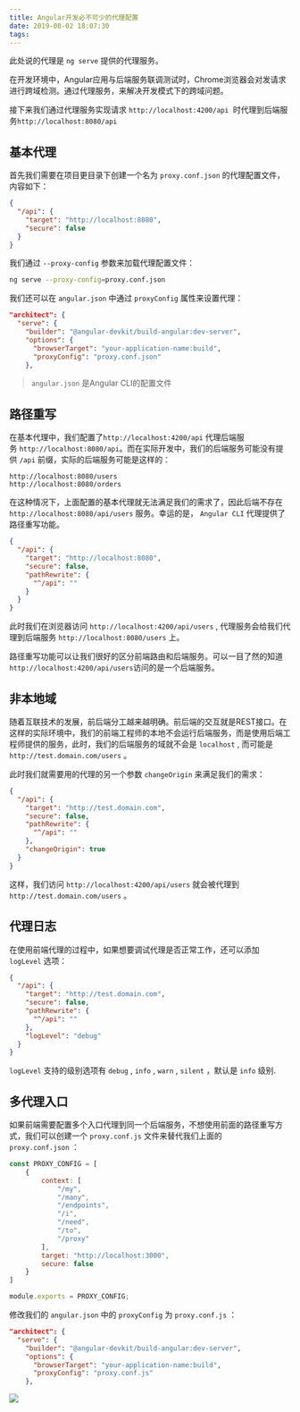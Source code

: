 ```yaml
---
title: Angular开发必不可少的代理配置
date: 2019-08-02 18:07:30
tags:
---
```



此处说的代理是 `ng serve` 提供的代理服务。

在开发环境中，Angular应用与后端服务联调测试时，Chrome浏览器会对发请求进行跨域检测。通过代理服务，来解决开发模式下的跨域问题。

接下来我们通过代理服务实现请求 `http://localhost:4200/api`  时代理到后端服务`http://localhost:8080/api` 

<a name="WehaY"></a>
## 基本代理
首先我们需要在项目更目录下创建一个名为 `proxy.conf.json` 的代理配置文件，内容如下：

```json
{
  "/api": {
    "target": "http://localhost:8080",
    "secure": false
  }
}
```

我们通过 `--proxy-config` 参数来加载代理配置文件：

```bash
ng serve --proxy-config=proxy.conf.json
```

我们还可以在 `angular.json` 中通过 `proxyConfig` 属性来设置代理：

```json
"architect": {
  "serve": {
    "builder": "@angular-devkit/build-angular:dev-server",
    "options": {
      "browserTarget": "your-application-name:build",
      "proxyConfig": "proxy.conf.json"
    },
```

> `angular.json` 是Angular CLI的配置文件

<a name="B8I6W"></a>
## 路径重写

在基本代理中，我们配置了`http://localhost:4200/api` 代理后端服务 `http://localhost:8080/api`。而在实际开发中，我们的后端服务可能没有提供 `/api` 前缀，实际的后端服务可能是这样的：

```
http://localhost:8080/users
http://localhost:8080/orders
```

在这种情况下，上面配置的基本代理就无法满足我们的需求了，因此后端不存在 `http://localhost:8080/api/users` 服务。幸运的是， `Angular CLI` 代理提供了路径重写功能。

```json
{
  "/api": {
    "target": "http://localhost:8080",
    "secure": false,
    "pathRewrite": {
      "^/api": ""
    }
  }
}
```

此时我们在浏览器访问 `http://localhost:4200/api/users` , 代理服务会给我们代理到后端服务 `http://localhost:8080/users` 上。

路径重写功能可以让我们很好的区分前端路由和后端服务。可以一目了然的知道`http://localhost:4200/api/users`访问的是一个后端服务。

<a name="5vMiu"></a>
## 非本地域
随着互联技术的发展，前后端分工越来越明确。前后端的交互就是REST接口。在这样的实际环境中，我们的前端工程师的本地不会运行后端服务，而是使用后端工程师提供的服务，此时，我们的后端服务的域就不会是 `localhost` , 而可能是 `http://test.domain.com/users` 。

此时我们就需要用的代理的另一个参数 `changeOrigin` 来满足我们的需求：

```json
{
  "/api": {
    "target": "http://test.domain.com",
    "secure": false,
    "pathRewrite": {
      "^/api": ""
    },
    "changeOrigin": true
  }
}
```

这样，我们访问 `http://localhost:4200/api/users` 就会被代理到`http://test.domain.com/users` 。

<a name="P0aeg"></a>
## 代理日志
在使用前端代理的过程中，如果想要调试代理是否正常工作，还可以添加 `logLevel` 选项：

```json
{
  "/api": {
    "target": "http://test.domain.com",
    "secure": false,
    "pathRewrite": {
      "^/api": ""
    },
    "logLevel": "debug"
  }
}
```

`logLevel` 支持的级别选项有 `debug` , `info` , `warn` , `silent` ，默认是 `info` 级别.

<a name="n4saq"></a>
## 多代理入口
如果前端需要配置多个入口代理到同一个后端服务，不想使用前面的路径重写方式，我们可以创建一个 `proxy.conf.js` 文件来替代我们上面的 `proxy.conf.json` ：

```javascript
const PROXY_CONFIG = [
    {
        context: [
            "/my",
            "/many",
            "/endpoints",
            "/i",
            "/need",
            "/to",
            "/proxy"
        ],
        target: "http://localhost:3000",
        secure: false
    }
]

module.exports = PROXY_CONFIG;
```

修改我们的 `angular.json` 中的 `proxyConfig` 为 `proxy.conf.js` ：

```json
"architect": {
  "serve": {
    "builder": "@angular-devkit/build-angular:dev-server",
    "options": {
      "browserTarget": "your-application-name:build",
      "proxyConfig": "proxy.conf.js"
    },
```


![](https://user-gold-cdn.xitu.io/2019/7/23/16c1ed307173ecee?w=900&h=450&f=png&s=153639)